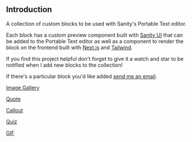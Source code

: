 ## Introduction

A collection of custom blocks to be used with Sanity's Portable Text editor.

Each block has a custom preview component built with [Sanity UI](https://www.sanity.io/ui) that can be added to the Portable Text editor as well as a component to render the block on the frontend built with [Next.js](https://nextjs.org) and [Tailwind](https://tailwindcss.com/).

If you find this project helpful don't forget to give it a watch and star to be notified when I add new blocks to the collection!

If there's a particular block you'd like added [send me an email](mailto:hello@jamesrea.co).

[Image Gallery](images/callout.png)

[Quote](images/callout.png)

[Callout](images/callout.png)

[Quiz](images/callout.png)

[GIF](images/callout.png)
